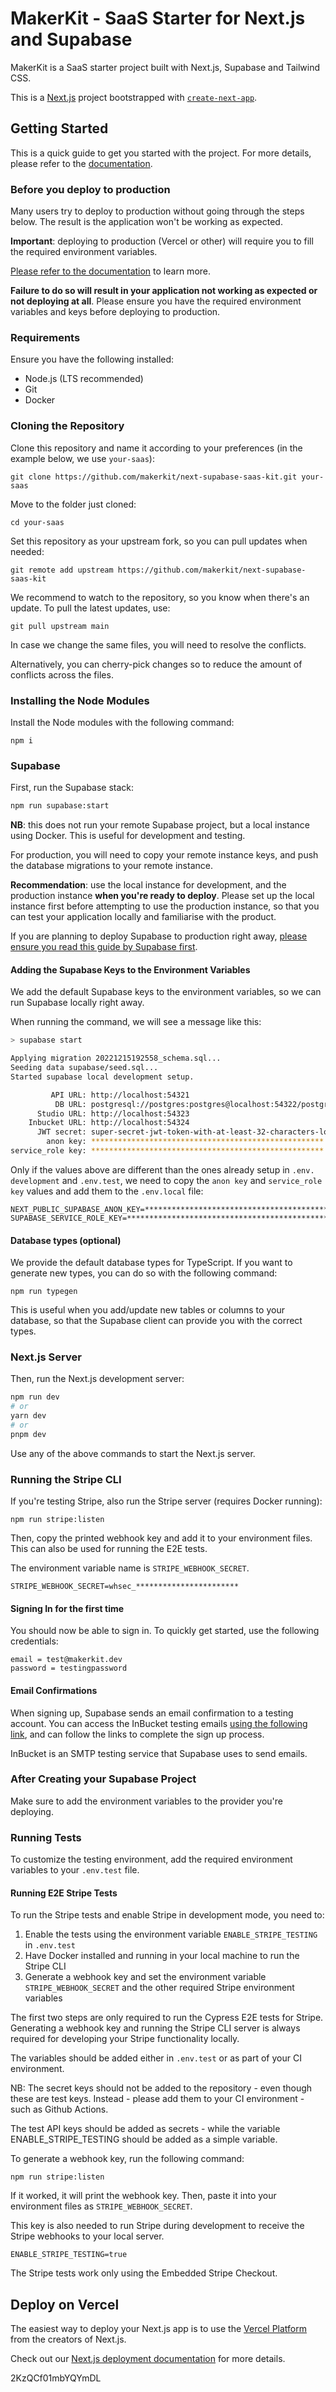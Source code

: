# MakerKit - SaaS Starter for Next.js and Supabase

MakerKit is a SaaS starter project built with Next.js, Supabase and Tailwind CSS.

This is a [Next.js](https://nextjs.org/) project bootstrapped with [`create-next-app`](https://github.com/vercel/next.js/tree/canary/packages/create-next-app).

## Getting Started

This is a quick guide to get you started with the project. For more details, 
please refer to the [documentation](https://makerkit.dev/docs/next-supabase/introduction).

### Before you deploy to production

Many users try to deploy to production without going through the steps below.
The result is the application won't be working as expected.

**Important**: deploying to production (Vercel or other) will require you to 
fill the required environment variables. 

[Please refer to the documentation](https://makerkit.dev/docs/next-supabase/going-to-production-overview) to 
learn more.

**Failure to do so will result in your application not working as expected 
or not deploying at all**. Please ensure you have the required environment 
variables and keys before deploying to production.

### Requirements

Ensure you have the following installed:

- Node.js (LTS recommended)
- Git
- Docker

### Cloning the Repository

Clone this repository and name it according to your preferences (in the example below, we use `your-saas`):

```
git clone https://github.com/makerkit/next-supabase-saas-kit.git your-saas
```

Move to the folder just cloned:

```
cd your-saas
```

Set this repository as your upstream fork, so you can
pull updates when needed:

```
git remote add upstream https://github.com/makerkit/next-supabase-saas-kit
```

We recommend to watch to the repository, so you know when there's an update.
To pull the latest updates, use:

```
git pull upstream main
```

In case we change the same files, you will need to resolve the conflicts.

Alternatively, you can cherry-pick changes so to reduce the amount of
conflicts across the files.

### Installing the Node Modules

Install the Node modules with the following command:

```
npm i
```

### Supabase

First, run the Supabase stack:

```bash
npm run supabase:start
```

**NB**: this does not run your remote Supabase project, but a local instance
using Docker. This is useful for development and testing.

For production, you will need to copy your remote instance keys, and push 
the database migrations to your remote instance.

**Recommendation**: use the local instance for development, and the
production instance **when you're ready to deploy**. Please set up the local
instance first before attempting to use the production instance, so that you 
can test your application locally and familiarise with the product.

If you are planning to deploy Supabase to production right away, [please ensure you read this guide by Supabase first](https://supabase.com/docs/guides/cli/local-development#link-your-project).

#### Adding the Supabase Keys to the Environment Variables

We add the default Supabase keys to the environment variables, so we can run 
Supabase locally right away.

When running the command, we will see a message like this:

```bash
> supabase start

Applying migration 20221215192558_schema.sql...
Seeding data supabase/seed.sql...
Started supabase local development setup.

         API URL: http://localhost:54321
          DB URL: postgresql://postgres:postgres@localhost:54322/postgres
      Studio URL: http://localhost:54323
    Inbucket URL: http://localhost:54324
      JWT secret: super-secret-jwt-token-with-at-least-32-characters-long
        anon key: ****************************************************
service_role key: ****************************************************
```

Only if the values above are different than the ones already setup in `.env.
development` and `.env.test`, we need to copy the `anon key` and 
`service_role key` values and add them to the `.env.local` file:

```
NEXT_PUBLIC_SUPABASE_ANON_KEY=****************************************************
SUPABASE_SERVICE_ROLE_KEY=****************************************************
```

#### Database types (optional)

We provide the default database types for TypeScript. If you want to 
generate new types, you can do so with the following command:

```
npm run typegen
```

This is useful when you add/update new tables or columns to your database, 
so that the Supabase client can provide you with the correct types.

### Next.js Server

Then, run the Next.js development server:

```bash
npm run dev
# or
yarn dev
# or
pnpm dev
```

Use any of the above commands to start the Next.js server.

### Running the Stripe CLI

If you're testing Stripe, also run the Stripe server (requires Docker running):

```
npm run stripe:listen
```

Then, copy the printed webhook key and add it to your environment files.
This can also be used for running the E2E tests.

The environment variable name is `STRIPE_WEBHOOK_SECRET`.

```
STRIPE_WEBHOOK_SECRET=whsec_***********************
```

#### Signing In for the first time

You should now be able to sign in. To quickly get started, use the following credentials:

```
email = test@makerkit.dev
password = testingpassword
```

#### Email Confirmations

When signing up, Supabase sends an email confirmation to a testing account. You can access the InBucket testing emails [using the following link](http://localhost:54324/monitor), and can follow the links to complete the sign up process.

InBucket is an SMTP testing service that Supabase uses to send emails.

### After Creating your Supabase Project

Make sure to add the environment variables to the provider you're deploying.

### Running Tests

To customize the testing environment, add the required environment variables to 
your `.env.test` file.

#### Running E2E Stripe Tests

To run the Stripe tests and enable Stripe in development mode, you need to:

1. Enable the tests using the environment variable `ENABLE_STRIPE_TESTING` in
   `.env.test`
2. Have Docker installed and running in your local machine to run the Stripe
   CLI
3. Generate a webhook key and set the environment variable
   `STRIPE_WEBHOOK_SECRET` and the other required Stripe environment variables

The first two steps are only required to run the Cypress E2E tests for
Stripe. Generating a webhook key and running the Stripe CLI server is
always required for developing your Stripe functionality locally.

The variables should be added either in `.env.test` or as part of your CI 
environment. 

NB: The secret keys should not be added to the repository - even 
though these are test keys. Instead - please add them to your CI 
environment - such as Github Actions.

The test API keys should be added as secrets - while the variable 
ENABLE_STRIPE_TESTING should be added as a simple variable.

To generate a webhook key, run the following command:

```
npm run stripe:listen
```

If it worked, it will print the webhook key. Then, paste it into
your environment files as `STRIPE_WEBHOOK_SECRET`.

This key is also needed to run Stripe during development to receive the
Stripe webhooks to your local server.

```
ENABLE_STRIPE_TESTING=true
```

The Stripe tests work only using the Embedded Stripe Checkout.

## Deploy on Vercel

The easiest way to deploy your Next.js app is to use the [Vercel Platform](https://vercel.com/new?utm_medium=default-template&filter=next.js&utm_source=create-next-app&utm_campaign=create-next-app-readme) from the creators of Next.js.

Check out our [Next.js deployment documentation](https://nextjs.org/docs/deployment) for more details.


2KzQCf01mbYQYmDL